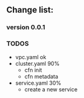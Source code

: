 ## Change list:

### version 0.0.1

### TODOS
- vpc.yaml ok
- cluster.yaml 90%
  - cfn init
  - cfn metadata
- service.yaml 30%
  - create a new service
